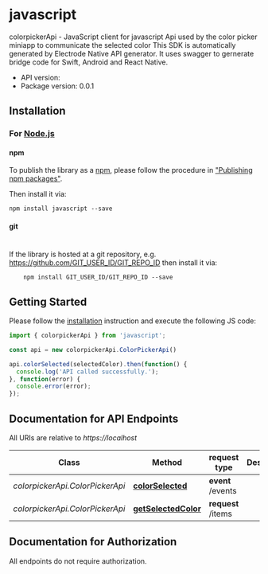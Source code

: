 # javascript

colorpickerApi - JavaScript client for javascript
Api used by the color picker miniapp to communicate the selected color
This SDK is automatically generated by Electrode Native API generator.
It uses swagger to gernerate bridge code for Swift, Android and React Native.

- API version: 
- Package version: 0.0.1

## Installation

### For [Node.js](https://nodejs.org/)

#### npm

To publish the library as a [npm](https://www.npmjs.com/),
please follow the procedure in ["Publishing npm packages"](https://docs.npmjs.com/getting-started/publishing-npm-packages).

Then install it via:

```shell
npm install javascript --save
```

#### git
#
If the library is hosted at a git repository, e.g.
https://github.com/GIT_USER_ID/GIT_REPO_ID
then install it via:

```shell
    npm install GIT_USER_ID/GIT_REPO_ID --save
```

## Getting Started

Please follow the [installation](#installation) instruction and execute the following JS code:

```javascript
import { colorpickerApi } from 'javascript';

const api = new colorpickerApi.ColorPickerApi()

api.colorSelected(selectedColor).then(function() {
  console.log('API called successfully.');
}, function(error) {
  console.error(error);
});

```

## Documentation for API Endpoints

All URIs are relative to *https://localhost*

Class | Method |request type | Description
------------ | ------------- | ------------- | -------------
*colorpickerApi.ColorPickerApi* | [**colorSelected**](docs/ColorPickerApi.md#colorSelected) | **event** /events | 
*colorpickerApi.ColorPickerApi* | [**getSelectedColor**](docs/ColorPickerApi.md#getSelectedColor) | **request** /items | 


## Documentation for Authorization

 All endpoints do not require authorization.

